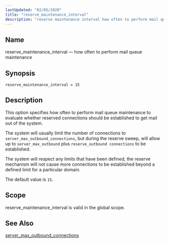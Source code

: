 ```yaml
---
lastUpdated: "02/05/2020"
title: "reserve_maintenance_interval"
description: "reserve maintenance interval how often to perform mail queue maintenance reserve maintenance interval 15 This option specifies how often to perform mail queue maintenance to evaluate whether reserved connections should be established to get mail out of the system The system will usually limit the number of connections to server..."
---
```


<a name="conf.ref.reserve_maintenance_interval"></a> 
## Name

reserve_maintenance_interval — how often to perform mail queue maintenance

## Synopsis

`reserve_maintenance_interval = 15`

<a name="idp25918704"></a> 
## Description

This option specifies how often to perform mail queue maintenance to evaluate whether reserved connections should be established to get mail out of the system.

The system will usually limit the number of connections to `server_max_outbound_connections`, but during the reserve sweep, will allow up to `server_max_outbound` plus `reserve_outbound connections` to be established.

The system will respect any limits that have been defined, the reserve mechanism will not cause more connections to be established beyond a defined limit for a particular domain.

The default value is `15`.

<a name="idp25924144"></a> 
## Scope

reserve_maintenance_interval is valid in the global scope.

<a name="idp25925984"></a> 
## See Also

[server_max_outbound_connections](/momentum/4/config/ref-server-max-outbound-connections)